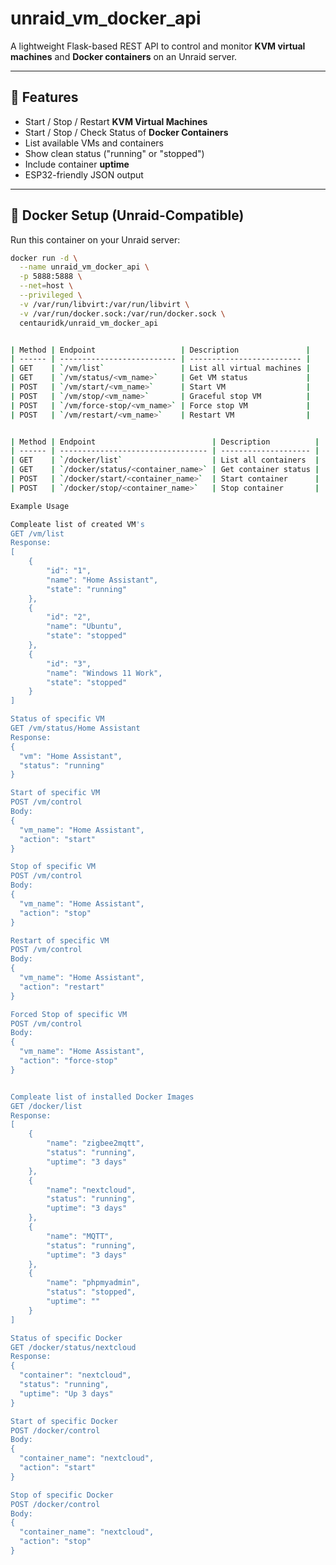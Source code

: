 # unraid_vm_docker_api

A lightweight Flask-based REST API to control and monitor **KVM virtual machines** and **Docker containers** on an Unraid server.



---

## 🔧 Features

- Start / Stop / Restart **KVM Virtual Machines**
- Start / Stop / Check Status of **Docker Containers**
- List available VMs and containers
- Show clean status ("running" or "stopped")
- Include container **uptime**
- ESP32-friendly JSON output

---

## 🐳 Docker Setup (Unraid-Compatible)

Run this container on your Unraid server:

```bash
docker run -d \
  --name unraid_vm_docker_api \
  -p 5888:5888 \
  --net=host \
  --privileged \
  -v /var/run/libvirt:/var/run/libvirt \
  -v /var/run/docker.sock:/var/run/docker.sock \
  centauridk/unraid_vm_docker_api


| Method | Endpoint                   | Description               |
| ------ | -------------------------- | ------------------------- |
| GET    | `/vm/list`                 | List all virtual machines |
| GET    | `/vm/status/<vm_name>`     | Get VM status             |
| POST   | `/vm/start/<vm_name>`      | Start VM                  |
| POST   | `/vm/stop/<vm_name>`       | Graceful stop VM          |
| POST   | `/vm/force-stop/<vm_name>` | Force stop VM             |
| POST   | `/vm/restart/<vm_name>`    | Restart VM                |


| Method | Endpoint                          | Description          |
| ------ | --------------------------------- | -------------------- |
| GET    | `/docker/list`                    | List all containers  |
| GET    | `/docker/status/<container_name>` | Get container status |
| POST   | `/docker/start/<container_name>`  | Start container      |
| POST   | `/docker/stop/<container_name>`   | Stop container       |

Example Usage

Compleate list of created VM's
GET /vm/list
Response:
[   
    {
        "id": "1",
        "name": "Home Assistant",
        "state": "running"
    },    
    {
        "id": "2",
        "name": "Ubuntu",
        "state": "stopped"
    },   
    {
        "id": "3",
        "name": "Windows 11 Work",
        "state": "stopped"
    } 
]

Status of specific VM
GET /vm/status/Home Assistant
Response:
{
  "vm": "Home Assistant",
  "status": "running"
}

Start of specific VM
POST /vm/control
Body:
{
  "vm_name": "Home Assistant",
  "action": "start"
}

Stop of specific VM
POST /vm/control
Body:
{
  "vm_name": "Home Assistant",
  "action": "stop"
}

Restart of specific VM
POST /vm/control
Body:
{
  "vm_name": "Home Assistant",
  "action": "restart"
}

Forced Stop of specific VM
POST /vm/control
Body:
{
  "vm_name": "Home Assistant",
  "action": "force-stop"
}


Compleate list of installed Docker Images
GET /docker/list
Response:
[     
    {
        "name": "zigbee2mqtt",
        "status": "running",
        "uptime": "3 days"
    },
    {
        "name": "nextcloud",
        "status": "running",
        "uptime": "3 days"
    },    
    {
        "name": "MQTT",
        "status": "running",
        "uptime": "3 days"
    },
	{
        "name": "phpmyadmin",
        "status": "stopped",
        "uptime": ""
    }  
]

Status of specific Docker
GET /docker/status/nextcloud
Response:
{
  "container": "nextcloud",
  "status": "running",
  "uptime": "Up 3 days"
}

Start of specific Docker
POST /docker/control
Body:
{
  "container_name": "nextcloud",
  "action": "start"
}

Stop of specific Docker
POST /docker/control
Body:
{
  "container_name": "nextcloud",
  "action": "stop"
}

